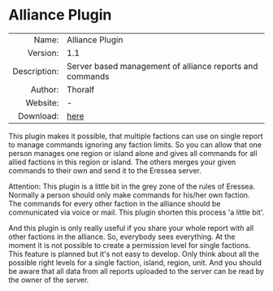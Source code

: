 # Alliance Plugin

| | |
| ---: | --- |
| Name: | Alliance Plugin |
| Version: | 1.1 |
| Description: | Server based management of alliance reports and commands |
| Author: | Thoralf |
| Website: | - |
| Download: | [here](/en/download/#plugins) |

  This plugin makes it possible, that multiple factions can use on
  single report to manage commands ignoring any faction limits. So you
  can allow that one person manages one region or island alone and
  gives all commands for all allied factions in this region or island.
  The others merges your given commands to their own and send it to the
  Eressea server.



  Attention: This plugin is a little bit in the grey zone of the rules
  of Eressea. Normally a person should only make commands for his/her
  own faction. The commands for every other faction in the alliance
  should be communicated via voice or mail. This plugin shorten this
  process 'a little bit'.



  And this plugin is only really useful if you share your whole report
  with all other factions in the alliance. So, everybody sees
  everything. At the moment it is not possible to create a permission
  level for single factions. This feature is planned but it's not easy
  to develop. Only think about all the possible right levels for a
  single faction, island, region, unit. And you should be aware that
  all data from all reports uploaded to the server can be read by the
  owner of the server.
